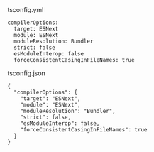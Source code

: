 <div class="listingblock">
<div class="title">tsconfig.yml</div>
<div class="content">
<pre class="highlight"><code class="language-yml" data-lang="yml">compilerOptions:
  target: ESNext
  module: ESNext
  moduleResolution: Bundler
  strict: false
  esModuleInterop: false
  forceConsistentCasingInFileNames: true</code></pre>
</div>
</div>
<div class="listingblock">
<div class="title">tsconfig.json</div>
<div class="content">
<pre class="highlight"><code class="language-json" data-lang="json">{
  "compilerOptions": {
    "target": "ESNext",
    "module": "ESNext",
    "moduleResolution": "Bundler",
    "strict": false,
    "esModuleInterop": false,
    "forceConsistentCasingInFileNames": true
  }
}</code></pre>
</div>
</div>
